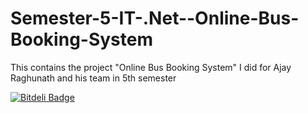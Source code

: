 # Semester-5-IT-.Net--Online-Bus-Booking-System
This contains the project "Online Bus Booking System" I did for Ajay Raghunath and his team in 5th semester


[![Bitdeli Badge](https://d2weczhvl823v0.cloudfront.net/jithurjacob/semester-5-it-.net--online-bus-booking-system/trend.png)](https://bitdeli.com/free "Bitdeli Badge")

